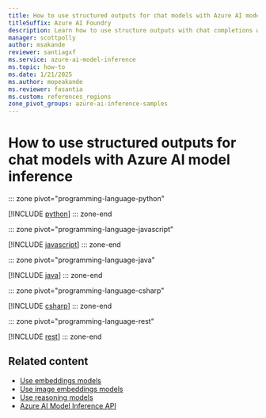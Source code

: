 ```yaml
---
title: How to use structured outputs for chat models with Azure AI model inference
titleSuffix: Azure AI Foundry
description: Learn how to use structure outputs with chat completions with Azure AI model inference
manager: scottpolly
author: msakande
reviewer: santiagxf
ms.service: azure-ai-model-inference
ms.topic: how-to
ms.date: 1/21/2025
ms.author: mopeakande
ms.reviewer: fasantia
ms.custom: references_regions
zone_pivot_groups: azure-ai-inference-samples
---
```


# How to use structured outputs for chat models with Azure AI model inference


::: zone pivot="programming-language-python"

[!INCLUDE [python](../includes/use-structured-outputs/python.md)]
::: zone-end


::: zone pivot="programming-language-javascript"

[!INCLUDE [javascript](../includes/use-structured-outputs/javascript.md)]
::: zone-end


::: zone pivot="programming-language-java"

[!INCLUDE [java](../includes/use-structured-outputs/java.md)]
::: zone-end


::: zone pivot="programming-language-csharp"

[!INCLUDE [csharp](../includes/use-structured-outputs/csharp.md)]
::: zone-end


::: zone pivot="programming-language-rest"

[!INCLUDE [rest](../includes/use-structured-outputs/rest.md)]
::: zone-end

## Related content

* [Use embeddings models](use-embeddings.md)
* [Use image embeddings models](use-image-embeddings.md)
* [Use reasoning models](use-chat-reasoning.md)
* [Azure AI Model Inference API](.././reference/reference-model-inference-api.md)
